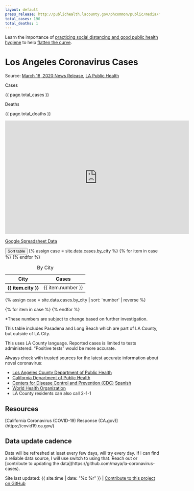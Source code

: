 ```yaml
---
layout: default
press_release: http://publichealth.lacounty.gov/phcommon/public/media/mediapubhpdetail.cfm?prid=2272
total_cases: 190
total_deaths: 1
---
```


<div class="padding-2 tablet:padding-x-4 bg-base-lightest">
  <p class="margin-0 font-sans-2xs">Learn the importance of <a href="https://covid19.ca.gov/">practicing social distancing and good public health hygiene</a> to help <a class="usa-link" href="https://www.flattenthecurve.com/">flatten the curve</a>.</p>
</div>
<div class="padding-2 tablet:padding-x-4">
  <h1 class="font-sans-3xl text-normal margin-bottom-0 margin-top-05">Los Angeles Coronavirus Cases</h1>
  <p>Source: <a class="usa-link" href="{{ page.press_release }}">March 18, 2020 News Release</a>, <a class="usa-link" href="http://www.publichealth.lacounty.gov/media/Coronavirus/">LA Public Health</a></p>

  <div class="display-block margin-y-3">
    <div class="display-inline-block">
      <p class="margin-y-0 font-sans-3xs text-ls-2 text-uppercase">Cases</p>
      <p class="font-sans-3xl text-bold margin-y-0 text-primary-dark">{{ page.total_cases }}</p>
    </div>
    <div class="display-inline-block margin-left-2">
      <p class="margin-y-0 font-sans-3xs text-ls-2 text-uppercase">Deaths</p>
      <p class="font-sans-3xl text-bold margin-y-0">{{ page.total_deaths }}</p>
    </div>
  </div>

  <iframe class="border-2px border-base-lighter" width="600" height="371" seamless frameborder="0" scrolling="no" src="https://docs.google.com/spreadsheets/d/e/2PACX-1vRcjzQb44BEhNlZU8oQxvh8VWjGcf5y8NOx53WvWo2bVaEGjmrynQwnN9FaJxl8yzDEXmzb5Emc1cM8/pubchart?oid=1931319394&amp;format=interactive"></iframe>
  <p class="font-sans-3xs">
    <a class="usa-link" href="https://docs.google.com/spreadsheets/d/1b72cOI-GFZkkp8jbdjTj9ZBkRCinCyCWHJh50Ud_yN4/edit?usp=sharing">Google Spreadsheet Data</a>
  </p>

  <style type="text/css">
    .table-sorted {display: none;}
    .toggle-me.active + .table-unsorted {display: none;}
    .active.table-sorted {display: block;}
  </style>

  <div class="clearfix"></div>
  <button class="toggle-me usa-button margin-top-4">Sort table</button>
  {% assign case = site.data.cases.by_city %}
  <table class="usa-table table-unsorted">
    <caption>By City</caption>
    <thead>
      <tr>
        <th scope="col">City</th>
        <th scope="col">Cases</th>
      </tr>
    </thead>
    <tbody>
      {% for item in case %}
      <tr>
        <th scope="row">{{ item.city }}</th>
        <td>{{ item.number }}</td>
      </tr>
      {% endfor %}
    </tbody>
  </table>

  {% assign case = site.data.cases.by_city | sort: 'number' | reverse %}
  <table class="usa-table table-sorted">
    <caption>By City</caption>
    <thead>
      <tr>
        <th scope="col">City</th>
        <th scope="col">Cases</th>
      </tr>
    </thead>
    <tbody>
      {% for item in case %}
      <tr>
        <th scope="row">{{ item.city }}</th>
        <td>{{ item.number }}</td>
      </tr>
      {% endfor %}
    </tbody>
  </table>
<div class="usa-prose" markdown="1">
  <p class="font-sans-2xs">*These numbers are subject to change based on further investigation.</p>
  <p class="font-sans-2xs">This table includes Pasadena and Long Beach which are part of LA County, but outside of LA City.</p>
  <p class="font-sans-2xs">This uses LA County language. Reported cases is limited to tests administered. “Positive tests” would be more accurate.</p>

Always check with trusted sources for the latest accurate information about novel coronavirus:
- [Los Angeles County Department of Public Health](http://publichealth.lacounty.gov/media/Coronavirus/)
- [California Department of Public Health](https://cdph.ca.gov/Programs/CID/DCDC/Pages/Immunization/ncov2019.aspx)
- [Centers for Disease Control and Prevention (CDC)](https://cdc.gov/coronavirus/2019-ncov/index.html)  [Spanish](https://cdc.gov/coronavirus/2019-ncov/index-sp.html)
- [World Health Organization](https://who.int/health-topics/coronavirus)
- LA County residents can also call 2-1-1
</div>

<h2 class="font-sans-lg margin-top-4 margin-bottom-2">Resources</h2>
<div class="usa-prose" markdown="1">
[California Coronavirus (COVID-19) Response (CA.gov)](https://covid19.ca.gov/)
</div>

<h2 class="font-sans-lg margin-top-4 margin-bottom-2">Data update cadence</h2>
<div class="usa-prose" markdown="1">
Data will be refreshed at least every few days, will try every day. If I can find a reliable data source, I will use switch to using that. Reach out or [contribute to updating the data](https://github.com/maya/la-coronavirus-cases).
</div>
  <p class="font-sans-2xs margin-top-4 margin-bottom-0">Site last updated: <span class="font-mono-2xs">{{ site.time | date: "%x %r" }}</span> <span class="margin-x-1">|</span> <a class="usa-link" href="https://github.com/maya/la-coronavirus-cases">Contribute to this project on GitHub</a></p>
</div>


<script type="text/javascript">
var el = document.querySelector('.toggle-me');
var table = document.querySelector('.table-sorted');

el.onclick = function() {
  el.classList.toggle('active');
  table.classList.toggle('active');
}
</script>
